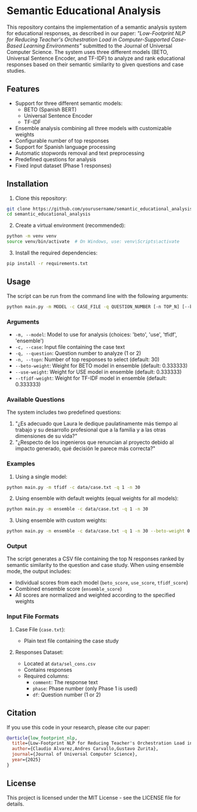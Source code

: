 # Semantic Educational Analysis

This repository contains the implementation of a semantic analysis system for educational responses, as described in our paper: *"Low-Footprint NLP for Reducing Teacher's Orchestration Load in Computer-Supported Case-Based Learning Environments"* submitted to the Journal of Universal Computer Science. The system uses three different models (BETO, Universal Sentence Encoder, and TF-IDF) to analyze and rank educational responses based on their semantic similarity to given questions and case studies.

## Features

- Support for three different semantic models:
  - BETO (Spanish BERT)
  - Universal Sentence Encoder
  - TF-IDF
- Ensemble analysis combining all three models with customizable weights
- Configurable number of top responses
- Support for Spanish language processing
- Automatic stopwords removal and text preprocessing
- Predefined questions for analysis
- Fixed input dataset (Phase 1 responses)

## Installation

1. Clone this repository:
```bash
git clone https://github.com/yourusername/semantic_educational_analysis.git
cd semantic_educational_analysis
```

2. Create a virtual environment (recommended):
```bash
python -m venv venv
source venv/bin/activate  # On Windows, use: venv\Scripts\activate
```

3. Install the required dependencies:
```bash
pip install -r requirements.txt
```

## Usage

The script can be run from the command line with the following arguments:

```bash
python main.py -m MODEL -c CASE_FILE -q QUESTION_NUMBER [-n TOP_N] [--beto-weight WEIGHT] [--use-weight WEIGHT] [--tfidf-weight WEIGHT]
```

### Arguments

- `-m, --model`: Model to use for analysis (choices: 'beto', 'use', 'tfidf', 'ensemble')
- `-c, --case`: Input file containing the case text
- `-q, --question`: Question number to analyze (1 or 2)
- `-n, --topn`: Number of top responses to select (default: 30)
- `--beto-weight`: Weight for BETO model in ensemble (default: 0.333333)
- `--use-weight`: Weight for USE model in ensemble (default: 0.333333)
- `--tfidf-weight`: Weight for TF-IDF model in ensemble (default: 0.333333)

### Available Questions

The system includes two predefined questions:

1. "¿Es adecuado que Laura le dedique paulatinamente más tiempo al trabajo y su desarrollo profesional que a la familia y a las otras dimensiones de su vida?"
2. "¿Respecto de los ingenieros que renuncian al proyecto debido al impacto generado, qué decisión le parece más correcta?"

### Examples

1. Using a single model:
```bash
python main.py -m tfidf -c data/case.txt -q 1 -n 30
```

2. Using ensemble with default weights (equal weights for all models):
```bash
python main.py -m ensemble -c data/case.txt -q 1 -n 30
```

3. Using ensemble with custom weights:
```bash
python main.py -m ensemble -c data/case.txt -q 1 -n 30 --beto-weight 0.2 --use-weight 0.5 --tfidf-weight 0.3
```

### Output

The script generates a CSV file containing the top N responses ranked by semantic similarity to the question and case study. When using ensemble mode, the output includes:

- Individual scores from each model (`beto_score`, `use_score`, `tfidf_score`)
- Combined ensemble score (`ensemble_score`)
- All scores are normalized and weighted according to the specified weights

### Input File Formats

1. Case File (`case.txt`):
   - Plain text file containing the case study
   
2. Responses Dataset:
   - Located at `data/sel_cons.csv`
   - Contains responses 
   - Required columns:
     - `comment`: The response text
     - `phase`: Phase number (only Phase 1 is used)
     - `df`: Question number (1 or 2) 


## Citation

If you use this code in your research, please cite our paper:

```bibtex
@article{low_footprint_nlp,
  title={Low-Footprint NLP for Reducing Teacher's Orchestration Load in Computer-Supported Case-Based Learning Environments},
  author={Claudio Alvarez,Andres Carvallo,Gustavo Zurita},
  journal={Journal of Universal Computer Science},
  year={2025}
}
```

## License

This project is licensed under the MIT License - see the LICENSE file for details.
